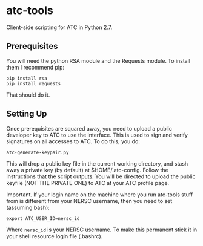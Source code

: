 atc-tools
=========

Client-side scripting for ATC in Python 2.7.

Prerequisites
-------------

You will need the python RSA module and the Requests module.  To install them I
recommend pip:

    pip install rsa
    pip install requests

That should do it.

Setting Up
----------

Once prerequisites are squared away, you need to upload a public developer key
to ATC to use the interface.  This is used to sign and verify signatures on all
accesses to ATC.  To do this, you do:

    atc-generate-keypair.py

This will drop a public key file in the current working directory, and stash
away a private key (by default) at $HOME/.atc-config.  Follow the instructions
that the script outputs.  You will be directed to upload the public keyfile 
(NOT THE PRIVATE ONE) to ATC at your ATC profile page.

Important.  If your login name on the machine where you run atc-tools stuff 
from is different from your NERSC username, then you need to set (assuming
bash):

    export ATC_USER_ID=nersc_id

Where `nersc_id` is your NERSC username.  To make this permanent stick it in
your shell resource login file (.bashrc).
